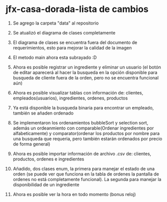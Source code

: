 # jfx-casa-dorada-lista de cambios

1. Se agrego la carpeta "data" al repositorio

3. Se atualizó el diagrama de clases completamente

5. El diagrama de clases se encuentra fuera del documento de requerimientos, esto para mejorar la calidad de la imagen

7. El metodo main ahora esta subrayado :D

9. Ahora es posible registrar un ingrediente y eliminar un usuario 
(el botón de editar aparecerá al hacer la busqueda en la opción disponible para busqueda de cliente fuera de la orden, pero no se encuentra funcional aún) 

7. Ahora es posible visualizar tablas con información de: clientes, empleados(usuarios), ingredientes, ordenes, productos

9. Ya está disponible la busqueda binaria para encontrar un empleado, también se añaden ordenado

11. Se implementaron los ordenamientos bubbleSort y selection sort, además un ordeanmiento con comparable(Ordenar ingredientes por alfabeticamente) 
y comparator(ordenar los productos por nombre para una busqueda que requeria, pero también estarán ordenados por precio de forma general)

12. Ahora es posible importar información de archivo .csv de: clientes, productos, ordenes e ingredientes

13. Añadido, dos clases enum, la primera para manejar el estado de una orden (se puede ver que funciona en la tabla de ordenes 
la pantalla de ordenes no está completamente funcional). La segunda para manejar la disponibilidad de un ingrediente

14. Ahora es posible ver la hora en todo momento (bonus reloj)
